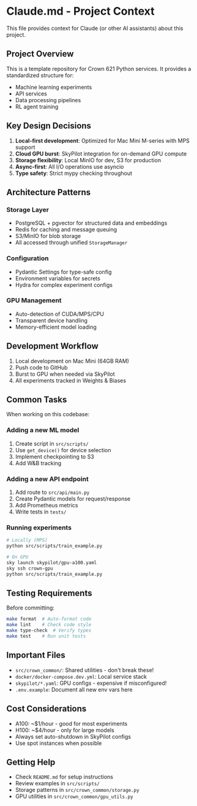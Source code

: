 # Claude.md - Project Context

This file provides context for Claude (or other AI assistants) about this project.

## Project Overview

This is a template repository for Crown 621 Python services. It provides a standardized structure for:
- Machine learning experiments
- API services
- Data processing pipelines
- RL agent training

## Key Design Decisions

1. **Local-first development**: Optimized for Mac Mini M-series with MPS support
2. **Cloud GPU burst**: SkyPilot integration for on-demand GPU compute
3. **Storage flexibility**: Local MinIO for dev, S3 for production
4. **Async-first**: All I/O operations use asyncio
5. **Type safety**: Strict mypy checking throughout

## Architecture Patterns

### Storage Layer
- PostgreSQL + pgvector for structured data and embeddings
- Redis for caching and message queuing
- S3/MinIO for blob storage
- All accessed through unified `StorageManager`

### Configuration
- Pydantic Settings for type-safe config
- Environment variables for secrets
- Hydra for complex experiment configs

### GPU Management
- Auto-detection of CUDA/MPS/CPU
- Transparent device handling
- Memory-efficient model loading

## Development Workflow

1. Local development on Mac Mini (64GB RAM)
2. Push code to GitHub
3. Burst to GPU when needed via SkyPilot
4. All experiments tracked in Weights & Biases

## Common Tasks

When working on this codebase:

### Adding a new ML model
1. Create script in `src/scripts/`
2. Use `get_device()` for device selection
3. Implement checkpointing to S3
4. Add W&B tracking

### Adding a new API endpoint
1. Add route to `src/api/main.py`
2. Create Pydantic models for request/response
3. Add Prometheus metrics
4. Write tests in `tests/`

### Running experiments
```bash
# Locally (MPS)
python src/scripts/train_example.py

# On GPU
sky launch skypilot/gpu-a100.yaml
sky ssh crown-gpu
python src/scripts/train_example.py
```

## Testing Requirements

Before committing:
```bash
make format  # Auto-format code
make lint    # Check code style
make type-check  # Verify types
make test    # Run unit tests
```

## Important Files

- `src/crown_common/`: Shared utilities - don't break these!
- `docker/docker-compose.dev.yml`: Local service stack
- `skypilot/*.yaml`: GPU configs - expensive if misconfigured!
- `.env.example`: Document all new env vars here

## Cost Considerations

- A100: ~$1/hour - good for most experiments
- H100: ~$4/hour - only for large models
- Always set auto-shutdown in SkyPilot configs
- Use spot instances when possible

## Getting Help

- Check `README.md` for setup instructions
- Review examples in `src/scripts/`
- Storage patterns in `src/crown_common/storage.py`
- GPU utilities in `src/crown_common/gpu_utils.py`